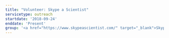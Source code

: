 ```yaml
---
title: "Volunteer: Skype a Scientist"
servicetype: outreach
startdate: '2018-09-24'
enddate: 'Present'
group: '<a href="https://www.skypeascientist.com/" target="_blank">Skype a Scientist</a>'
---
```

